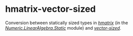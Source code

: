 # hmatrix-vector-sized

Conversion between statically sized types in *[hmatrix][]* (in the
*[Numeric.LinearAlgebra.Static][static]* module) and *[vector-sized][]*.

[hmatrix]: http://hackage.haskell.org/package/hmatrix
[vector-sized]: http://hackage.haskell.org/package/vector-sized
[static]: https://hackage.haskell.org/package/hmatrix-0.18.2.0/docs/Numeric-LinearAlgebra-Static.html

